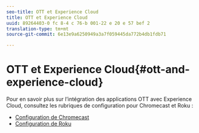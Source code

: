 ```yaml
---
seo-title: OTT et Experience Cloud
title: OTT et Experience Cloud
uuid: 89264403-0 fc 8-4 c 76-b 001-22 e 20 e 57 bef 2
translation-type: tm+mt
source-git-commit: 6e13e9a6250949a3a7f059445da772b4db1fdb71

---
```



# OTT et Experience Cloud{#ott-and-experience-cloud}

Pour en savoir plus sur l’intégration des applications OTT avec Experience Cloud, consultez les rubriques de configuration pour Chromecast et Roku :

* [Configuration de Chromecast](../../sdk-implement/setup/set-up-chromecast.md)
* [Configuration de Roku](../../sdk-implement/setup/set-up-roku.md)

